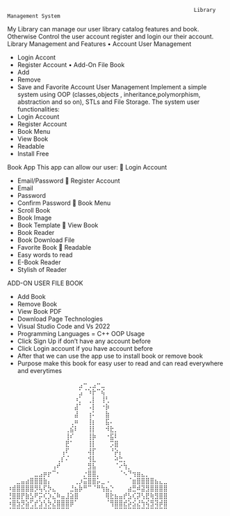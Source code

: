                                                                 Library Management System

My Library can manage our user library catalog features and book. Otherwise Control the user account register and login our their account.
Library Management and Features
•	Account User Management
-	Login Accont
-	Register Account 
•	Add-On File Book
-	Add
-	Remove 
-	Save and Favorite 
Account User Management
Implement a simple system using OOP (classes,objects , inheritance,polymorphism, abstraction and so on), STLs and File Storage.
The system user functionalities:
-	Login Account 
-	Register Account 
-	Book Menu
-	View Book
-	Readable 
-	Install Free

Book App 
This app can allow our user:
	Login Account
-	Email/Password
	Register Account
-	Email
-	Password
-	Confirm Password
	Book Menu
-	Scroll Book 
-	Book Image 
-	Book Template
	View Book 
-	Book Reader 
-	Book Download File 
-	Favorite Book
	Readable 
-	Easy words to read 
-	E-Book Reader
-	Stylish of Reader 

ADD-ON USER FILE BOOK
-	Add Book
-	Remove Book
-	View Book PDF
-	Download Page
Technologies
-	Visual Studio Code and Vs 2022
-	Programming Languages = C++ OOP
Usage 
-	Click Sign Up if don’t have any account before 
-	Click Login account if you have account before
-	After that we can use the app use to install book or remove book
-	Purpose make this book for easy user to read and can read everywhere and everytimes


⠀⠀⠀⠀⠀⠀⠀⠀⠀⠀⠀⠀⠀⠀⠀⠀⣠⠒⢀⣠⠒⣀⠀⠀⠀⠀⠀⠀⠀⠀⠀⠀⠀⠀⠀⠀
⠀⠀⠀⠀⠀⠀⠀⠀⠀⠀⠀⠀⠀⠀⠀⠀⣡⠈⠱⡗⠉⢮⠀⠀⠀⠀⠀⠀⠀⠀⠀⠀⠀⠀⠀⠀
⠀⠀⠀⠀⠀⠀⠀⠀⠀⠀⠀⠀⠀⠀⠀⠰⡁⠀⢀⡇⠀⢸⢃⠀⠀⠀⠀⠀⠀⠀⠀⠀⠀⠀⠀⠀
⠀⠀⠀⠀⠀⠀⠀⠀⠀⠀⠀⠀⠀⠀⠀⣼⠁⠀⠠⡇⠀⠐⡷⠀⠀⠀⠀⠀⠀⠀⠀⠀⠀⠀⠀⠀
⠀⠀⠀⠀⠀⠀⠀⠀⠀⠀⠀⠀⠀⠀⠀⣼⠀⠀⢰⠅⠀⠀⣷⠀⠀⠀⠀⠀⠀⠀⠀⠀⠀⠀⠀⠀
⠀⠀⠀⠀⠀⠀⠀⠀⠀⠀⠀⠀⠀⠀⢀⠶⠀⠀⢸⡆⠀⠀⣯⠄⠀⠀⠀⠀⠀⠀⠀⠀⠀⠀⠀⠀
⠀⠀⠀⠀⠀⠀⠀⠀⠀⠀⠀⠀⠀⢀⣮⠇⠀⠀⢸⡇⠀⠀⠺⣗⡀⠀⠀⠀⠀⠀⠀⠀⠀⠀⠀⠀
⠀⠀⠀⠀⠀⠀⠀⠀⠀⠀⠀⠀⠀⢸⠎⠀⠀⠀⢸⡷⠀⠀⠐⣯⠇⠀⠀⠀⠀⠀⠀⠀⠀⠀⠀⠀
⠀⠀⠀⠀⠀⠀⠀⠀⠀⠀⠀⠀⠀⣟⠁⠀⠀⠀⢸⡇⠀⠀⠀⡩⣿⠀⠀⠀⠀⠀⠀⠀⠀⠀⠀⠀
⠀⠀⠀⠀⠀⠀⠀⠀⠀⠀⠀⠀⢠⠏⠀⠀⠀⠀⢼⡏⠀⠀⠀⠘⡵⡄⠀⠀⠀⠀⠀⠀⠀⠀⠀⠀
⠀⠀⠀⠀⠀⠀⠀⠀⠀⠀⠀⢀⡎⠌⠀⠀⠀⠀⢺⣇⠀⠀⠀⠀⠵⣓⡀⠀⠀⠀⠀⠀⠀⠀⠀⠀
⠀⠀⠀⠀⠀⠀⠀⠀⠀⠀⢠⠞⠀⠀⠀⠀⠀⠀⣻⣧⠀⠀⠀⠀⠈⠔⢳⡀⠀⠀⠀⠀⠀⠀⠀⠀
⠀⠀⠀⠀⠀⠀⣀⣠⡶⡖⠉⠂⠀⠀⠀⠀⠀⡐⣿⣿⡀⠀⠀⠀⠀⠈⠢⠙⢲⣶⣄⡀⠀⠀⠀⠀
⠀⠀⣀⣤⣴⣿⣿⣿⣷⡄⠀⠀⠀⠀⠀⢀⡰⣭⣿⣿⡥⣀⠠⠀⠀⠀⠀⠈⣶⣿⣿⣿⣿⣦⣄⣀
⠰⣾⣿⣿⣿⣿⡻⢧⢏⡳⣄⠀⠀⠀⣘⣦⡷⠛⠉⠈⠛⢳⣦⡑⠀⠀⠀⣴⣛⠾⣽⣻⣿⣿⣿⣿
⢘⣿⣿⡟⣷⣣⠟⡭⢎⡱⣌⠷⣤⣸⣵⣿⠀⠀⠀⠀⠀⠀⢿⣗⣦⣤⡞⣣⢎⡽⢣⣟⢷⣻⣿⣿
⠰⣿⣳⡻⣵⢋⡞⣱⢣⡳⣜⣿⣿⣿⡿⠁⠀⠀⠀⠀⠀⠀⠈⢻⣿⣿⣞⡵⣪⣜⢳⢮⣻⢽⡾⣿
⠈⠉⠉⠉⠉⠉⠉⠉⠉⠉⠉⠉⠉⠉⠀⠀⠀⠀⠀⠀⠀⠀⠀⠀⠉⠉⠉⠉⠉⠉⠉⠉⠉⠉⠉⠉

